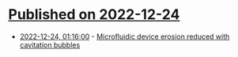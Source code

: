 # [Published on 2022-12-24](index.md)

* [2022-12-24, 01:16:00](https://news.ycombinator.com/item?id=34112745) - [Microfluidic device erosion reduced with cavitation bubbles](https://phys.org/news/2022-12-microfluidic-device-erosion-cavitation.html)
